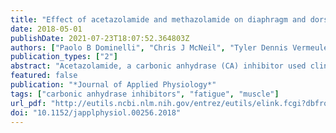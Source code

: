 ```yaml
---
title: "Effect of acetazolamide and methazolamide on diaphragm and dorsiflexor fatigue: a randomized controlled trial."
date: 2018-05-01
publishDate: 2021-07-23T18:07:52.364803Z
authors: ["Paolo B Dominelli", "Chris J McNeil", "Tyler Dennis Vermeulen", "Troy J R Stuckless", "Courtney V Brown", "Giulio S Dominelli", "Erik Richard Swenson", "Lucas J Teppema", "Glen Edward Foster"]
publication_types: ["2"]
abstract: "Acetazolamide, a carbonic anhydrase (CA) inhibitor used clinically and to prevent acute mountain sickness, worsens skeletal muscle fatigue in animals and humans. In animals, methazolamide, a methylated analogue of acetazolamide and an equally potent CA inhibitor, reportedly exacerbates fatigue less than acetazolamide. Accordingly, we sought to determine, in humans, if methazolamide would attenuate diaphragm and dorsiflexor fatigue compared to acetazolamide. Healthy men (dorsiflexor: n=12; diaphragm: n=7) performed fatiguing exercise on three occasions, after ingesting acetazolamide (250 mg three times a day) and then in random order, methazolamide (100 mg twice a day) or placebo for 48 h. For both muscles, subjects exercised at a fixed intensity until exhaustion on acetazolamide, with subsequent iso-time and -workload trials. Diaphragm exercise was performed using a threshold-loading device, while dorsiflexor exercise was isometric. Neuromuscular function was determined pre- and post-exercise by potentiated transdiaphragmatic twitch pressure and dorsiflexor torque in response to stimulation of the phrenic and fibular nerve, respectively. Diaphragm contractility 3-10 min post-exercise was impaired more for acetazolamide than methazolamide or placebo (82 plus minus 10, 87 plus minus 9, and 91 plus minus 8 % of pre-exercise value; P &lt; 0.05). Similarly, dorsiflexor fatigue was greater for acetazolamide than methazolamide (mean twitch torque of 61 plus minus 11 vs. 57 plus minus 13 % of baseline, P &lt; 0.05). In normoxia, methazolamide leads to less neuromuscular fatigue than acetazolamide, indicating a possible benefit for clinical use or in the prophylaxis of acute mountain sickness."
featured: false
publication: "*Journal of Applied Physiology*"
tags: ["carbonic anhydrase inhibitors", "fatigue", "muscle"]
url_pdf: "http://eutils.ncbi.nlm.nih.gov/entrez/eutils/elink.fcgi?dbfrom=pubmed&id=29792554&retmode=ref&cmd=prlinks"
doi: "10.1152/japplphysiol.00256.2018"
---
```


